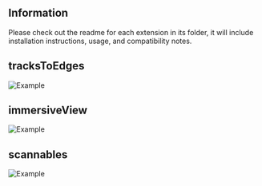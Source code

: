 ## Information
Please check out the readme for each extension in its folder, it will include installation instructions, usage, and compatibility notes.

## tracksToEdges
![Example](tracksToEdges/example.png)
## immersiveView
![Example](immersiveView/example.png)
## scannables
![Example](scannables/example.png)
